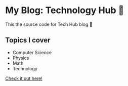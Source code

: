 # My Blog: Technology Hub 🚀

This the source code for Tech Hub blog 👋 

## Topics I cover

- Computer Science
- Physics
- Math
- Technology

[Check it out here!](https://dfredude.github.io/my_blog/)
